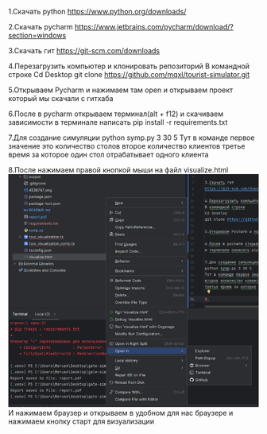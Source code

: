 1.Скачать python
https://www.python.org/downloads/

2.Скачать pycharm
https://www.jetbrains.com/pycharm/download/?section=windows

3.Скачать гит
https://git-scm.com/downloads

4.Перезагрузить компьютер и клонировать репозиторий
В командной строке 
Cd Desktop
git clone https://github.com/mqxl/tourist-simulator.git

5.Открываем Pycharm и нажимаем там open и открываем проект который мы скачали с гитхаба

6.После в pycharm открываем терминал(alt + f12) и скачиваем зависимости
в терминале написать pip install -r requirements.txt

7.Для создание симуляции
python symp.py 3 30 5 
Тут в команде первое значение это количество столов
второе количество клиентов
третье время за которое один стол отрабатывает одного клиента

8.После нажимаем правой кнопкой мыши на файл visualize.html
![img.png](img.png)
И нажимаем браузер и открываем в удобном для нас браузере
и нажимаем кнопку старт для визуализации

